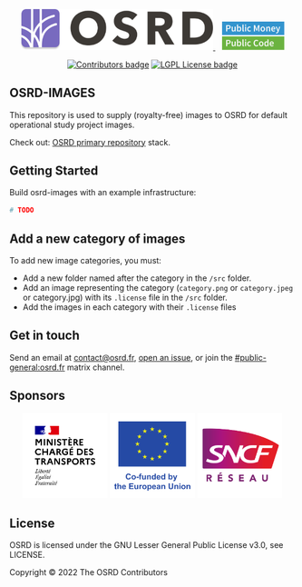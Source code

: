 <!--
Copyright © 2022 The OSRD Contributors

SPDX-License-Identifier: LGPL-3.0-only
-->

<p align="center">
  <a href="https://osrd.fr/en/">
    <picture>
      <source media="(prefers-color-scheme: dark)" srcset="https://raw.githubusercontent.com/OpenRailAssociation/osrd/dev/assets/branding/osrd_small_dark.svg">
      <img width="340px" style="max-width: 100%;" src="https://raw.githubusercontent.com/OpenRailAssociation/osrd/dev/assets/branding/osrd_small.svg" alt="OSRD Logo" alt="OSRD logo">
    </picture>
  </a>
&nbsp;&nbsp;
  <a href="https://publiccode.eu/">
    <img src="assets/PMPC_badge.svg" width="110px" alt="Public Money Public Code"/>
  </a>
</p>

<p align="center">
  <a href="https://osrd.fr/en/docs/guides/contribute/"><img src="https://img.shields.io/github/contributors-anon/OpenRailAssociation/osrd-images" alt="Contributors badge" /></a>
  <a href="https://github.com/OpenRailAssociation/osrd/blob/dev/LICENSE"><img src="https://img.shields.io/badge/license-LGPL-blue.svg" alt="LGPL License badge" /></a>
</p>

## OSRD-IMAGES

This repository is used to supply (royalty-free) images to OSRD for default
operational study project images.

Check out: [OSRD primary repository](https://github.com/OpenRailAssociation/osrd) stack.

## Getting Started

Build osrd-images with an example infrastructure:

```sh
# TODO
```

## Add a new category of images

To add new image categories, you must:
- Add a new folder named after the category in the ```/src``` folder.
- Add an image representing the category (```category.png``` or ```category.jpeg``` or category.jpg) with its ```.license``` file in the ```/src``` folder.
- Add the images in each category with their ```.license``` files

## Get in touch

Send an email at <contact@osrd.fr>, [open an issue](https://github.com/OpenRailAssociation/osrd/issues/new?labels=kind%3Aquestion&template=question.yaml), or join the [#public-general:osrd.fr](https://matrix.to/#/#public-general:osrd.fr) matrix channel.

## Sponsors

<p align="center">
  <img src="https://raw.githubusercontent.com/OpenRailAssociation/osrd/dev/assets/sponsors/france-dot.svg" width="150px" height="150px" alt="Ministère chargé des Transports"/>
  <img src="https://raw.githubusercontent.com/OpenRailAssociation/osrd/dev/assets/sponsors/european-union.svg" width="150px" height="150px" alt="European Union"/>
  <img src="https://raw.githubusercontent.com/OpenRailAssociation/osrd/dev/assets/sponsors/sncf-reseau.svg" width="150px" height="150px" alt="SNCF Réseau"/>
</p>

## License

OSRD is licensed under the GNU Lesser General Public License v3.0, see LICENSE.

Copyright © 2022 The OSRD Contributors

